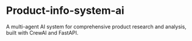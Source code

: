 # Product-info-system-ai
A multi-agent AI system for comprehensive product research and analysis, built with CrewAI and FastAPI.
